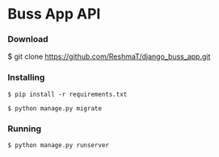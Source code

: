 # Buss App API

### Download

 $ git clone https://github.com/ReshmaT/django_buss_app.git

### Installing

    $ pip install -r requirements.txt

    $ python manage.py migrate

 ### Running
    $ python manage.py runserver